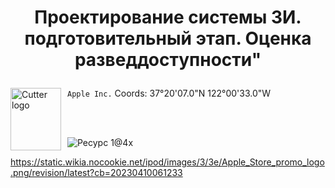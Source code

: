 # <p align = "center">Проектирование системы ЗИ. подготовительный этап. Оценка разведдоступности"</p>

`Apple Inc.` Coords: 37°20'07.0"N 122°00'33.0"W
<img width="81" height="100" align="center" style="float: left; margin: 0 10px 0 0;" alt="Cutter logo" src="https://upload.wikimedia.org/wikipedia/commons/thumb/f/fa/Apple_logo_black.svg/800px-Apple_logo_black.svg.png"> 

<br>
<br>



![Ресурс 1@4x](https://github.com/kovalevegor/Information-Security/assets/113568414/5c73ba3f-7755-4a67-be95-cdef648be34a)


https://static.wikia.nocookie.net/ipod/images/3/3e/Apple_Store_promo_logo.png/revision/latest?cb=20230410061233
